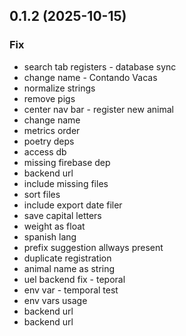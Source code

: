 ## 0.1.2 (2025-10-15)

### Fix

- search tab registers - database sync
- change name - Contando Vacas
- normalize strings
- remove pigs
- center nav bar - register new animal
- change name
- metrics order
- poetry deps
- access db
- missing firebase dep
- backend url
- include missing files
- sort files
- include export date filer
- save capital letters
- weight as float
- spanish lang
- prefix suggestion allways present
- duplicate registration
- animal name as string
- uel backend fix - teporal
- env var - temporal test
- env vars usage
- backend url
- backend url

